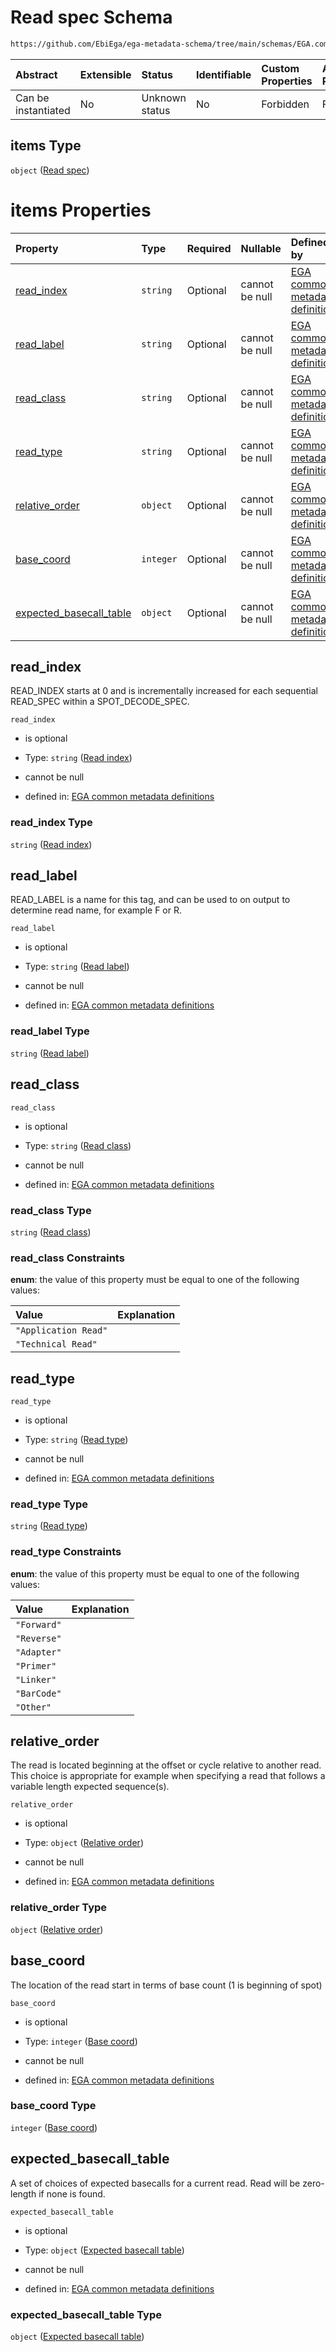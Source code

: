 # Read spec Schema

```txt
https://github.com/EbiEga/ega-metadata-schema/tree/main/schemas/EGA.common-definitions.json#/definitions/spot_descriptor/items/properties/read_specs/items
```



| Abstract            | Extensible | Status         | Identifiable | Custom Properties | Additional Properties | Access Restrictions | Defined In                                                                                           |
| :------------------ | :--------- | :------------- | :----------- | :---------------- | :-------------------- | :------------------ | :--------------------------------------------------------------------------------------------------- |
| Can be instantiated | No         | Unknown status | No           | Forbidden         | Forbidden             | none                | [EGA.common-definitions.json\*](../../../schemas/EGA.common-definitions.json "open original schema") |

## items Type

`object` ([Read spec](ega-12-definitions-spot-descriptor-spot-decode-spec-properties-read-specs-read-spec.md))

# items Properties

| Property                                              | Type      | Required | Nullable       | Defined by                                                                                                                                                                                                                                                                                                                                                   |
| :---------------------------------------------------- | :-------- | :------- | :------------- | :----------------------------------------------------------------------------------------------------------------------------------------------------------------------------------------------------------------------------------------------------------------------------------------------------------------------------------------------------------- |
| [read\_index](#read_index)                            | `string`  | Optional | cannot be null | [EGA common metadata definitions](ega-12-definitions-spot-descriptor-spot-decode-spec-properties-read-specs-read-spec-properties-read-index.md "https://github.com/EbiEga/ega-metadata-schema/tree/main/schemas/EGA.common-definitions.json#/definitions/spot_descriptor/items/properties/read_specs/items/properties/read_index")                           |
| [read\_label](#read_label)                            | `string`  | Optional | cannot be null | [EGA common metadata definitions](ega-12-definitions-spot-descriptor-spot-decode-spec-properties-read-specs-read-spec-properties-read-label.md "https://github.com/EbiEga/ega-metadata-schema/tree/main/schemas/EGA.common-definitions.json#/definitions/spot_descriptor/items/properties/read_specs/items/properties/read_label")                           |
| [read\_class](#read_class)                            | `string`  | Optional | cannot be null | [EGA common metadata definitions](ega-12-definitions-spot-descriptor-spot-decode-spec-properties-read-specs-read-spec-properties-read-class.md "https://github.com/EbiEga/ega-metadata-schema/tree/main/schemas/EGA.common-definitions.json#/definitions/spot_descriptor/items/properties/read_specs/items/properties/read_class")                           |
| [read\_type](#read_type)                              | `string`  | Optional | cannot be null | [EGA common metadata definitions](ega-12-definitions-spot-descriptor-spot-decode-spec-properties-read-specs-read-spec-properties-read-type.md "https://github.com/EbiEga/ega-metadata-schema/tree/main/schemas/EGA.common-definitions.json#/definitions/spot_descriptor/items/properties/read_specs/items/properties/read_type")                             |
| [relative\_order](#relative_order)                    | `object`  | Optional | cannot be null | [EGA common metadata definitions](ega-12-definitions-spot-descriptor-spot-decode-spec-properties-read-specs-read-spec-properties-relative-order.md "https://github.com/EbiEga/ega-metadata-schema/tree/main/schemas/EGA.common-definitions.json#/definitions/spot_descriptor/items/properties/read_specs/items/properties/relative_order")                   |
| [base\_coord](#base_coord)                            | `integer` | Optional | cannot be null | [EGA common metadata definitions](ega-12-definitions-spot-descriptor-spot-decode-spec-properties-read-specs-read-spec-properties-base-coord.md "https://github.com/EbiEga/ega-metadata-schema/tree/main/schemas/EGA.common-definitions.json#/definitions/spot_descriptor/items/properties/read_specs/items/properties/base_coord")                           |
| [expected\_basecall\_table](#expected_basecall_table) | `object`  | Optional | cannot be null | [EGA common metadata definitions](ega-12-definitions-spot-descriptor-spot-decode-spec-properties-read-specs-read-spec-properties-expected-basecall-table.md "https://github.com/EbiEga/ega-metadata-schema/tree/main/schemas/EGA.common-definitions.json#/definitions/spot_descriptor/items/properties/read_specs/items/properties/expected_basecall_table") |

## read\_index

READ\_INDEX starts at 0 and is incrementally increased for each sequential READ\_SPEC within a SPOT\_DECODE\_SPEC.

`read_index`

* is optional

* Type: `string` ([Read index](ega-12-definitions-spot-descriptor-spot-decode-spec-properties-read-specs-read-spec-properties-read-index.md))

* cannot be null

* defined in: [EGA common metadata definitions](ega-12-definitions-spot-descriptor-spot-decode-spec-properties-read-specs-read-spec-properties-read-index.md "https://github.com/EbiEga/ega-metadata-schema/tree/main/schemas/EGA.common-definitions.json#/definitions/spot_descriptor/items/properties/read_specs/items/properties/read_index")

### read\_index Type

`string` ([Read index](ega-12-definitions-spot-descriptor-spot-decode-spec-properties-read-specs-read-spec-properties-read-index.md))

## read\_label

READ\_LABEL is a name for this tag, and can be used to on output to determine read name, for example F or R.

`read_label`

* is optional

* Type: `string` ([Read label](ega-12-definitions-spot-descriptor-spot-decode-spec-properties-read-specs-read-spec-properties-read-label.md))

* cannot be null

* defined in: [EGA common metadata definitions](ega-12-definitions-spot-descriptor-spot-decode-spec-properties-read-specs-read-spec-properties-read-label.md "https://github.com/EbiEga/ega-metadata-schema/tree/main/schemas/EGA.common-definitions.json#/definitions/spot_descriptor/items/properties/read_specs/items/properties/read_label")

### read\_label Type

`string` ([Read label](ega-12-definitions-spot-descriptor-spot-decode-spec-properties-read-specs-read-spec-properties-read-label.md))

## read\_class



`read_class`

* is optional

* Type: `string` ([Read class](ega-12-definitions-spot-descriptor-spot-decode-spec-properties-read-specs-read-spec-properties-read-class.md))

* cannot be null

* defined in: [EGA common metadata definitions](ega-12-definitions-spot-descriptor-spot-decode-spec-properties-read-specs-read-spec-properties-read-class.md "https://github.com/EbiEga/ega-metadata-schema/tree/main/schemas/EGA.common-definitions.json#/definitions/spot_descriptor/items/properties/read_specs/items/properties/read_class")

### read\_class Type

`string` ([Read class](ega-12-definitions-spot-descriptor-spot-decode-spec-properties-read-specs-read-spec-properties-read-class.md))

### read\_class Constraints

**enum**: the value of this property must be equal to one of the following values:

| Value                | Explanation |
| :------------------- | :---------- |
| `"Application Read"` |             |
| `"Technical Read"`   |             |

## read\_type



`read_type`

* is optional

* Type: `string` ([Read type](ega-12-definitions-spot-descriptor-spot-decode-spec-properties-read-specs-read-spec-properties-read-type.md))

* cannot be null

* defined in: [EGA common metadata definitions](ega-12-definitions-spot-descriptor-spot-decode-spec-properties-read-specs-read-spec-properties-read-type.md "https://github.com/EbiEga/ega-metadata-schema/tree/main/schemas/EGA.common-definitions.json#/definitions/spot_descriptor/items/properties/read_specs/items/properties/read_type")

### read\_type Type

`string` ([Read type](ega-12-definitions-spot-descriptor-spot-decode-spec-properties-read-specs-read-spec-properties-read-type.md))

### read\_type Constraints

**enum**: the value of this property must be equal to one of the following values:

| Value       | Explanation |
| :---------- | :---------- |
| `"Forward"` |             |
| `"Reverse"` |             |
| `"Adapter"` |             |
| `"Primer"`  |             |
| `"Linker"`  |             |
| `"BarCode"` |             |
| `"Other"`   |             |

## relative\_order

The read is located beginning at the offset or cycle relative to another read. This choice is appropriate for example when specifying a read that follows a variable length expected sequence(s).

`relative_order`

* is optional

* Type: `object` ([Relative order](ega-12-definitions-spot-descriptor-spot-decode-spec-properties-read-specs-read-spec-properties-relative-order.md))

* cannot be null

* defined in: [EGA common metadata definitions](ega-12-definitions-spot-descriptor-spot-decode-spec-properties-read-specs-read-spec-properties-relative-order.md "https://github.com/EbiEga/ega-metadata-schema/tree/main/schemas/EGA.common-definitions.json#/definitions/spot_descriptor/items/properties/read_specs/items/properties/relative_order")

### relative\_order Type

`object` ([Relative order](ega-12-definitions-spot-descriptor-spot-decode-spec-properties-read-specs-read-spec-properties-relative-order.md))

## base\_coord

The location of the read start in terms of base count (1 is beginning of spot)

`base_coord`

* is optional

* Type: `integer` ([Base coord](ega-12-definitions-spot-descriptor-spot-decode-spec-properties-read-specs-read-spec-properties-base-coord.md))

* cannot be null

* defined in: [EGA common metadata definitions](ega-12-definitions-spot-descriptor-spot-decode-spec-properties-read-specs-read-spec-properties-base-coord.md "https://github.com/EbiEga/ega-metadata-schema/tree/main/schemas/EGA.common-definitions.json#/definitions/spot_descriptor/items/properties/read_specs/items/properties/base_coord")

### base\_coord Type

`integer` ([Base coord](ega-12-definitions-spot-descriptor-spot-decode-spec-properties-read-specs-read-spec-properties-base-coord.md))

## expected\_basecall\_table

A set of choices of expected basecalls for a current read. Read will be zero-length if none is found.

`expected_basecall_table`

* is optional

* Type: `object` ([Expected basecall table](ega-12-definitions-spot-descriptor-spot-decode-spec-properties-read-specs-read-spec-properties-expected-basecall-table.md))

* cannot be null

* defined in: [EGA common metadata definitions](ega-12-definitions-spot-descriptor-spot-decode-spec-properties-read-specs-read-spec-properties-expected-basecall-table.md "https://github.com/EbiEga/ega-metadata-schema/tree/main/schemas/EGA.common-definitions.json#/definitions/spot_descriptor/items/properties/read_specs/items/properties/expected_basecall_table")

### expected\_basecall\_table Type

`object` ([Expected basecall table](ega-12-definitions-spot-descriptor-spot-decode-spec-properties-read-specs-read-spec-properties-expected-basecall-table.md))
